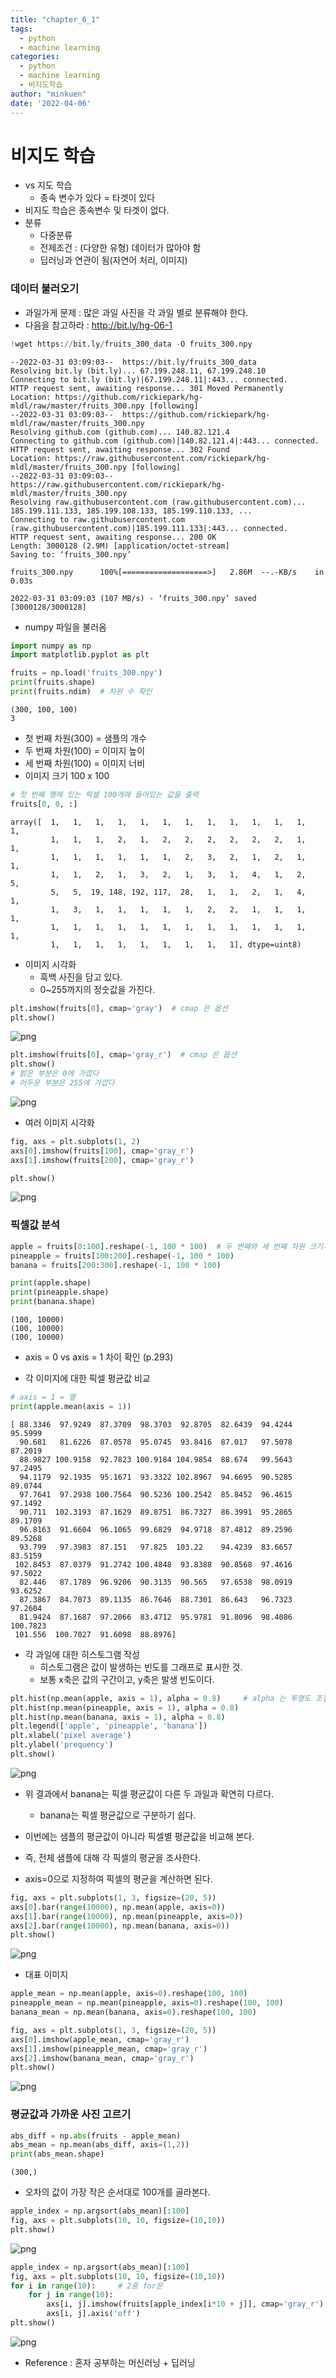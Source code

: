 ```yaml
---
title: "chapter_6_1"
tags:
  - python
  - machine learning
categories:
  - python
  - machine learning
  - 비지도학습
author: "minkuen"
date: '2022-04-06'
---
```



# 비지도 학습
- vs 지도 학습
  + 종속 변수가 있다 = 타겟이 있다
- 비지도 학습은 종속변수 및 타겟이 없다.
- 분류
  + 다중분류
  + 전제조건 : (다양한 유형) 데이터가 많아야 함
  + 딥러닝과 연관이 됨(자연어 처리, 이미지)

### 데이터 불러오기
- 과일가게 문제 : 많은 과일 사진을 각 과일 별로 분류해야 한다.
- 다음을 참고하라 : http://bit.ly/hg-06-1


```python
!wget https://bit.ly/fruits_300_data -O fruits_300.npy
```

    --2022-03-31 03:09:03--  https://bit.ly/fruits_300_data
    Resolving bit.ly (bit.ly)... 67.199.248.11, 67.199.248.10
    Connecting to bit.ly (bit.ly)|67.199.248.11|:443... connected.
    HTTP request sent, awaiting response... 301 Moved Permanently
    Location: https://github.com/rickiepark/hg-mldl/raw/master/fruits_300.npy [following]
    --2022-03-31 03:09:03--  https://github.com/rickiepark/hg-mldl/raw/master/fruits_300.npy
    Resolving github.com (github.com)... 140.82.121.4
    Connecting to github.com (github.com)|140.82.121.4|:443... connected.
    HTTP request sent, awaiting response... 302 Found
    Location: https://raw.githubusercontent.com/rickiepark/hg-mldl/master/fruits_300.npy [following]
    --2022-03-31 03:09:03--  https://raw.githubusercontent.com/rickiepark/hg-mldl/master/fruits_300.npy
    Resolving raw.githubusercontent.com (raw.githubusercontent.com)... 185.199.111.133, 185.199.108.133, 185.199.110.133, ...
    Connecting to raw.githubusercontent.com (raw.githubusercontent.com)|185.199.111.133|:443... connected.
    HTTP request sent, awaiting response... 200 OK
    Length: 3000128 (2.9M) [application/octet-stream]
    Saving to: ‘fruits_300.npy’
    
    fruits_300.npy      100%[===================>]   2.86M  --.-KB/s    in 0.03s   
    
    2022-03-31 03:09:03 (107 MB/s) - ‘fruits_300.npy’ saved [3000128/3000128]
    
    

- numpy 파일을 불러옴


```python
import numpy as np
import matplotlib.pyplot as plt

fruits = np.load('fruits_300.npy')
print(fruits.shape) 
print(fruits.ndim)  # 차원 수 확인
```

    (300, 100, 100)
    3
    

- 첫 번째 차원(300) = 샘플의 개수
- 두 번째 차원(100) = 이미지 높이
- 세 번째 차원(100) = 이미지 너비
- 이미지 크기 100 x 100


```python
# 첫 번째 행에 있는 픽셀 100개에 들어있는 값을 출력
fruits[0, 0, :]
```




    array([  1,   1,   1,   1,   1,   1,   1,   1,   1,   1,   1,   1,   1,
             1,   1,   1,   2,   1,   2,   2,   2,   2,   2,   2,   1,   1,
             1,   1,   1,   1,   1,   1,   2,   3,   2,   1,   2,   1,   1,
             1,   1,   2,   1,   3,   2,   1,   3,   1,   4,   1,   2,   5,
             5,   5,  19, 148, 192, 117,  28,   1,   1,   2,   1,   4,   1,
             1,   3,   1,   1,   1,   1,   1,   2,   2,   1,   1,   1,   1,
             1,   1,   1,   1,   1,   1,   1,   1,   1,   1,   1,   1,   1,
             1,   1,   1,   1,   1,   1,   1,   1,   1], dtype=uint8)



- 이미지 시각화
  + 흑백 사진을 담고 있다.
  + 0~255까지의 정숫값을 가진다.


```python
plt.imshow(fruits[0], cmap='gray')  # cmap 은 옵션
plt.show()
```


    
![png](/images/chapter_6_1/output_8_0.png)
    



```python
plt.imshow(fruits[0], cmap='gray_r')  # cmap 은 옵션
plt.show()
# 밝은 부분은 0에 가깝다
# 어두운 부분은 255에 가깝다
```


    
![png](/images/chapter_6_1/output_9_0.png)
    


- 여러 이미지 시각화


```python
fig, axs = plt.subplots(1, 2)
axs[0].imshow(fruits[100], cmap='gray_r')
axs[1].imshow(fruits[200], cmap='gray_r')

plt.show()
```


    
![png](/images/chapter_6_1/output_11_0.png)
    


### 픽셀값 분석


```python
apple = fruits[0:100].reshape(-1, 100 * 100)  # 두 번째와 세 번째 차원 크기가 100이므로.
pineapple = fruits[100:200].reshape(-1, 100 * 100)
banana = fruits[200:300].reshape(-1, 100 * 100)

print(apple.shape)
print(pineapple.shape)
print(banana.shape)
```

    (100, 10000)
    (100, 10000)
    (100, 10000)
    

- axis = 0 vs axis = 1 차이 확인 (p.293)

- 각 이미지에 대한 픽셀 평균값 비교


```python
# axis = 1 = 열
print(apple.mean(axis = 1))
```

    [ 88.3346  97.9249  87.3709  98.3703  92.8705  82.6439  94.4244  95.5999
      90.681   81.6226  87.0578  95.0745  93.8416  87.017   97.5078  87.2019
      88.9827 100.9158  92.7823 100.9184 104.9854  88.674   99.5643  97.2495
      94.1179  92.1935  95.1671  93.3322 102.8967  94.6695  90.5285  89.0744
      97.7641  97.2938 100.7564  90.5236 100.2542  85.8452  96.4615  97.1492
      90.711  102.3193  87.1629  89.8751  86.7327  86.3991  95.2865  89.1709
      96.8163  91.6604  96.1065  99.6829  94.9718  87.4812  89.2596  89.5268
      93.799   97.3983  87.151   97.825  103.22    94.4239  83.6657  83.5159
     102.8453  87.0379  91.2742 100.4848  93.8388  90.8568  97.4616  97.5022
      82.446   87.1789  96.9206  90.3135  90.565   97.6538  98.0919  93.6252
      87.3867  84.7073  89.1135  86.7646  88.7301  86.643   96.7323  97.2604
      81.9424  87.1687  97.2066  83.4712  95.9781  91.8096  98.4086 100.7823
     101.556  100.7027  91.6098  88.8976]
    

- 각 과일에 대한 히스토그램 작성
  - 히스토그램은 값이 발생하는 빈도를 그래프로 표시한 것.
  - 보통 x축은 값의 구간이고, y축은 발생 빈도이다.


```python
plt.hist(np.mean(apple, axis = 1), alpha = 0.8)     # alpha 는 투명도 조절하는 매개변수
plt.hist(np.mean(pineapple, axis = 1), alpha = 0.8)
plt.hist(np.mean(banana, axis = 1), alpha = 0.8)
plt.legend(['apple', 'pineapple', 'banana'])
plt.xlabel('pixel average')
plt.ylabel('prequency')
plt.show()
```


    
![png](/images/chapter_6_1/output_18_0.png)
    


- 위 결과에서 banana는 픽셀 평균값이 다른 두 과일과 확연히 다르다.
  - banana는 픽셀 평균값으로 구분하기 쉽다.

- 이번에는 샘플의 평균값이 아니라 픽셀별 평균값을 비교해 본다.
- 즉, 전체 샘플에 대해 각 픽셀의 평균을 조사한다.
- axis=0으로 지정하여 픽셀의 평균을 계산하면 된다.


```python
fig, axs = plt.subplots(1, 3, figsize=(20, 5))
axs[0].bar(range(10000), np.mean(apple, axis=0))
axs[1].bar(range(10000), np.mean(pineapple, axis=0))
axs[2].bar(range(10000), np.mean(banana, axis=0))
plt.show()
```


    
![png](/images/chapter_6_1/output_21_0.png)
    


- 대표 이미지


```python
apple_mean = np.mean(apple, axis=0).reshape(100, 100)
pineapple_mean = np.mean(pineapple, axis=0).reshape(100, 100)
banana_mean = np.mean(banana, axis=0).reshape(100, 100)

fig, axs = plt.subplots(1, 3, figsize=(20, 5))
axs[0].imshow(apple_mean, cmap='gray_r')
axs[1].imshow(pineapple_mean, cmap='gray_r')
axs[2].imshow(banana_mean, cmap='gray_r')
plt.show()
```


    
![png](/images/chapter_6_1/output_23_0.png)
    


### 평균값과 가까운 사진 고르기


```python
abs_diff = np.abs(fruits - apple_mean)
abs_mean = np.mean(abs_diff, axis=(1,2))
print(abs_mean.shape)
```

    (300,)
    

- 오차의 값이 가장 작은 순서대로 100개를 골라본다.


```python
apple_index = np.argsort(abs_mean)[:100]
fig, axs = plt.subplots(10, 10, figsize=(10,10))  
plt.show()
```


    
![png](/images/chapter_6_1/output_27_0.png)
    



```python
apple_index = np.argsort(abs_mean)[:100]
fig, axs = plt.subplots(10, 10, figsize=(10,10))
for i in range(10):     # 2중 for문
    for j in range(10):
        axs[i, j].imshow(fruits[apple_index[i*10 + j]], cmap='gray_r')
        axs[i, j].axis('off')
plt.show()
```


    
![png](/images/chapter_6_1/output_28_0.png)
    


- Reference : 혼자 공부하는 머신러닝 + 딥러닝
